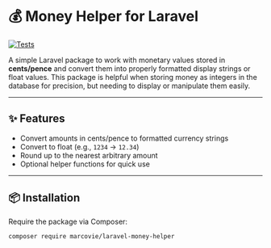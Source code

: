 # 💰 Money Helper for Laravel

[![Tests](https://github.com/your-username/your-repo/actions/workflows/tests.yml/badge.svg)](https://github.com/your-username/your-repo/actions)

A simple Laravel package to work with monetary values stored in **cents/pence** and convert them into properly formatted display strings or float values. This package is helpful when storing money as integers in the database for precision, but needing to display or manipulate them easily.

---

## ✨ Features

-   Convert amounts in cents/pence to formatted currency strings
-   Convert to float (e.g., `1234` → `12.34`)
-   Round up to the nearest arbitrary amount
-   Optional helper functions for quick use

---

## 📦 Installation

Require the package via Composer:

```bash
composer require marcovie/laravel-money-helper
```
